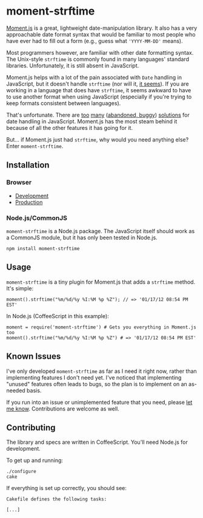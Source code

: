 # moment-strftime

[Moment.js](https://github.com/timrwood/moment) is a great, lightweight date-manipulation library.  It also has a very approachable date format syntax that would be familiar to most people who have ever had to fill out a form (e.g., guess what `'YYYY-MM-DD'` means).

Most programmers however, are familiar with other date formatting syntax.  The Unix-style `strftime` is commonly found in many languages' standard libraries.  Unfortunately, it is still absent in JavaScript.

Moment.js helps with a lot of the pain associated with `Date` handling in JavaScript, but it doesn't handle `strftime` (nor will it, [it seems](https://github.com/timrwood/moment/issues/49)).  If you are working in a language that does have `strftime`, it seems awkward to have to use another format when using JavaScript (especially if you're trying to keep formats consistent between languages).

That's unfortunate.  There are [too](https://github.com/loopj/commonjs-date-formatting) [many](https://github.com/loopj/commonjs-date-formatting) ([abandoned, buggy](http://hacks.bluesmoon.info/strftime/)) [solutions](https://github.com/zaius/jdate) for date handling in JavaScript.  Moment.js has the most steam behind it because of all the other features it has going for it.

But... if Moment.js just had `strftime`, why would you need anything else?  Enter `moment-strftime`.

## Installation

### Browser

  * [Development](http://cloud.github.com/downloads/benjaminoakes/moment-strftime/moment-strftime.js)
  * [Production](https://github.com/downloads/benjaminoakes/moment-strftime/moment-strftime.min.js)

### Node.js/CommonJS

`moment-strftime` is a Node.js package.  The JavaScript itself should work as a CommonJS module, but it has only been tested in Node.js.

    npm install moment-strftime

## Usage

`moment-strftime` is a tiny plugin for Moment.js that adds a `strftime` method.  It's simple:

    moment().strftime("%m/%d/%y %I:%M %p %Z"); // => '01/17/12 08:54 PM EST'

In Node.js (CoffeeScript in this example):

    moment = require('moment-strftime') # Gets you everything in Moment.js too
    moment().strftime("%m/%d/%y %I:%M %p %Z") # => '01/17/12 08:54 PM EST'

## Known Issues

I've only developed `moment-strftime` as far as I need it right now, rather than implementing features I don't need yet.  I've noticed that implementing "unused" features often leads to bugs, so the plan is to implement on an as-needed basis.

If you run into an issue or unimplemented feature that you need, please [let me know](https://github.com/benjaminoakes/moment-strftime/issues).  Contributions are welcome as well.

## Contributing

The library and specs are written in CoffeeScript.  You'll need Node.js for development.

To get up and running:

    ./configure 
    cake

If everything is set up correctly, you should see:

    Cakefile defines the following tasks:
    
    [...]
